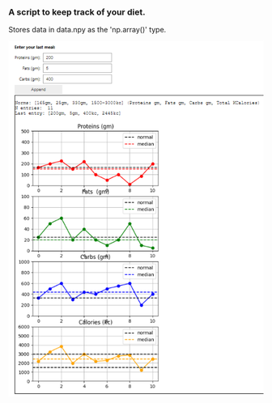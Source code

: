 ### A script to keep track of your diet.
Stores data in data.npy as the 'np.array()' type.

<p align="center">
  <img src="https://github.com/AKAD0/balanced_diet/blob/master/image.png">
</p>